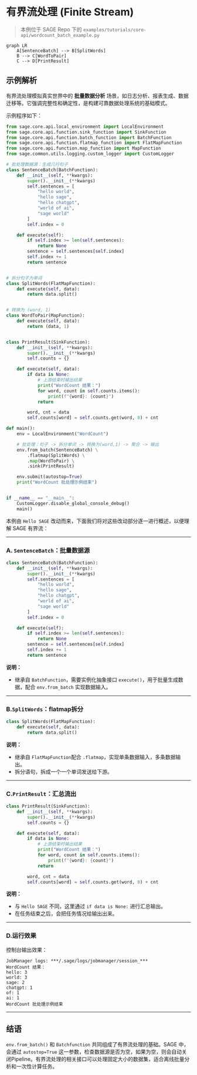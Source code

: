 # 有界流处理 (Finite Stream)

> 本例位于 SAGE Repo 下的 `examples/tutorials/core-api/wordcount_batch_example.py`

```mermaid
graph LR
    A[SentenceBatch] --> B[SplitWords]
    B --> C[WordToPair]
    C --> D[PrintResult]
```

## 示例解析

有界流处理模拟真实世界中的 **批量数据分析** 场景，如日志分析、报表生成、数据迁移等。它强调完整性和确定性，是构建可靠数据处理系统的基础模式。

示例程序如下：

```Python linenums="1" title="Python"
from sage.core.api.local_environment import LocalEnvironment
from sage.core.api.function.sink_function import SinkFunction
from sage.core.api.function.batch_function import BatchFunction
from sage.core.api.function.flatmap_function import FlatMapFunction
from sage.core.api.function.map_function import MapFunction
from sage.common.utils.logging.custom_logger import CustomLogger

# 批处理数据源：生成几行句子
class SentenceBatch(BatchFunction):
    def __init__(self, **kwargs):
        super().__init__(**kwargs)
        self.sentences = [
            "hello world",
            "hello sage",
            "hello chatgpt",
            "world of ai",
            "sage world"
        ]
        self.index = 0

    def execute(self):
        if self.index >= len(self.sentences):
            return None
        sentence = self.sentences[self.index]
        self.index += 1
        return sentence


# 拆分句子为单词
class SplitWords(FlatMapFunction):
    def execute(self, data):
        return data.split()


# 转换为 (word, 1)
class WordToPair(MapFunction):
    def execute(self, data):
        return (data, 1)


class PrintResult(SinkFunction):
    def __init__(self, **kwargs):
        super().__init__(**kwargs)
        self.counts = {}

    def execute(self, data):
        if data is None:
            # 上游结束时输出结果
            print("WordCount 结果：")
            for word, count in self.counts.items():
                print(f"{word}: {count}")
            return

        word, cnt = data
        self.counts[word] = self.counts.get(word, 0) + cnt

def main():
    env = LocalEnvironment("WordCount")

    # 批处理：句子 -> 拆分单词 -> 转换为(word,1) -> 聚合 -> 输出
    env.from_batch(SentenceBatch) \
        .flatmap(SplitWords) \
        .map(WordToPair) \
        .sink(PrintResult)

    env.submit(autostop=True)
    print("WordCount 批处理示例结束")


if __name__ == "__main__":
    CustomLogger.disable_global_console_debug()
    main()
```

本例由 `Hello SAGE` 改动而来，下面我们将对这些改动部分逐一进行概述，以便理解 SAGE 有界流：

---

### **A**. `SentenceBatch`：批量数据源

```python
class SentenceBatch(BatchFunction):
    def __init__(self, **kwargs):
        super().__init__(**kwargs)
        self.sentences = [
            "hello world",
            "hello sage",
            "hello chatgpt",
            "world of ai",
            "sage world"
        ]
        self.index = 0

    def execute(self):
        if self.index >= len(self.sentences):
            return None
        sentence = self.sentences[self.index]
        self.index += 1
        return sentence
```

 **说明：**

 * 继承自 `BatchFunction`，需要实例化抽象接口 `execute()`，用于批量生成数据，配合 `env.from_batch` 实现数据输入。

---

### **B**.`SplitWords`：flatmap拆分

```python
class SplitWords(FlatMapFunction):
    def execute(self, data):
        return data.split()
```

 **说明：**

 * 继承自 `FlatMapFunction`配合 `.flatmap`，实现单条数据输入，多条数据输出。
 * 拆分语句，拆成一个一个单词发送给下游。

---

### **C**.`PrintResult`：汇总流出

```python
class PrintResult(SinkFunction):
    def __init__(self, **kwargs):
        super().__init__(**kwargs)
        self.counts = {}

    def execute(self, data):
        if data is None:
            # 上游结束时输出结果
            print("WordCount 结果：")
            for word, count in self.counts.items():
                print(f"{word}: {count}")
            return

        word, cnt = data
        self.counts[word] = self.counts.get(word, 0) + cnt
```

 **说明：**

 * 与 `Hello SAGE` 不同，这里通过 `if data is None:` 进行汇总输出。
 * 在任务结束之后，会把任务情况给输出出来。

---

### **D**.运行效果

控制台输出效果：

```plaintext
JobManager logs: ***/.sage/logs/jobmanager/session_***
WordCount 结果：
hello: 3
world: 3
sage: 2
chatgpt: 1
of: 1
ai: 1
WordCount 批处理示例结束
```

---

## 结语

`env.from_batch()` 和 `Batchfunction` 共同组成了有界流处理的基础。SAGE 中，会通过 `autostop=True` 这一参数，检查数据源是否为空，如果为空，则会自动关闭Pipeline。有界流处理的相关接口可以处理固定大小的数据集，适合离线批量分析和一次性计算任务。